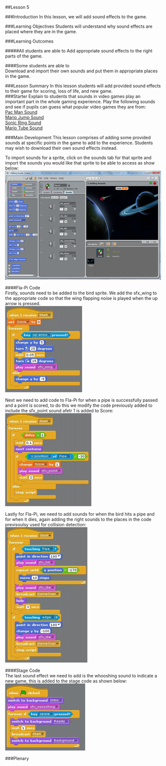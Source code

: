 ##Lesson 5

###Introduction
In this lesson, we will add sound effects to the game.

###Learning Objectives
Students will understand why sound effects are placed where they are in the game.

###Learning Outcomes

#####All students are able to
Add appropriate sound effects to the right parts of the game. 

####Some students are able to  
Download and import their own sounds and put them in appropriate places in the game.
  
###Lesson Summary
In this lesson students will add provided sound effects to their game for scoring, loss of life, and new game.  
###Starter
Explain to students that sounds in video games play an important part in the whole gaming experience. Play the following sounds and see if pupils can guess what popular video games they are from:  
[Pac Man Sound](https://www.dropbox.com/s/6ebq1znsm7c8ebv/Pacman%20Gameplay.mp3)  
[Mario Jump Sound](https://www.dropbox.com/s/d1u9o0om5avyci4/Super%20Mario%20Bros.%20-%20Jump%20Sound%20Effect.mp3)  
[Sonic Ring Sound](https://www.dropbox.com/s/gf1uaxdpy4uzglp/Sonic%20the%20Hedgehog%20Ring%20Sound%20Effect.mp3)  
[Mario Tube Sound](https://www.dropbox.com/s/jga18jfvmsudp43/Super%20Mario%20Tube%20Sound%20Effect.mp3)  
  

###Main Development
This lesson comprises of adding some provided sounds at specific points in the game to add to the experience. Students may wish to download their own sound effects instead.  

To import sounds for a sprite, click on the sounds tab for that sprite and import the sounds you would like that sprite to be able to access as show below:  
![Import Sounds](https://github.com/AllenHeard/Fla-Pi-Bird/blob/master/Screenshots/Importing%20Sounds.fw.png?raw=true)  
  
####Fla-Pi Code  
Firstly, sounds need to be added to the bird sprite. We add the sfx_wing to the appropriate code so that the wing flapping noise is played when the up arrow is pressed.  
![Wing Sound](https://github.com/AllenHeard/Fla-Pi-Bird/blob/master/Code%20Blocks%20by%20Lesson/5%20Adding%20Sounds/5.1%20Bird%20Code.jpg?raw=true)  
  
Next we need to add code to Fla-Pi for when a pipe is successfully passed and a point is scored, to do this we modify the code previously added to include the sfx_point sound afetr 1 is added to Score:  
![Point Score Sound](https://github.com/AllenHeard/Fla-Pi-Bird/blob/master/Code%20Blocks%20by%20Lesson/5%20Adding%20Sounds/5.2%20Bird%20Code.jpg?raw=true)  
  
Lastly for Fla-Pi, we need to add sounds for when the bird hits a pipe and for when it dies, again adding the right sounds to the places in the code previsoulsy used for collision detection:  
![Collision Sounds](https://github.com/AllenHeard/Fla-Pi-Bird/blob/master/Code%20Blocks%20by%20Lesson/5%20Adding%20Sounds/5.3%20Bird%20Code.jpg?raw=true)  
  
####Stage Code  
The last sound effect we need to add is the whooshing sound to indicate a new game, this is added to the stage code as shown below:  
![Stage Sound Effect](https://github.com/AllenHeard/Fla-Pi-Bird/blob/master/Code%20Blocks%20by%20Lesson/5%20Adding%20Sounds/Background%20Code.JPG?raw=true)  

###Plenary
